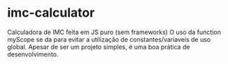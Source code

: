 # imc-calculator
 Calculadora de IMC feita em JS puro (sem frameworks)
O uso da function myScope se da para evitar a utilização de constantes/variaveis de uso global. Apesar de ser um projeto simples, é uma boa prática de desenvolvimento.
